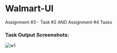 # Walmart-UI
Assignment #3 - Task #2 AND Assignment #4 Tasks

### Task Output Screenshots:
![w1](https://github.com/BhagiaSheri/Walmart-UI/assets/38161609/461c1737-3370-4d03-8235-16903c4ba82f)